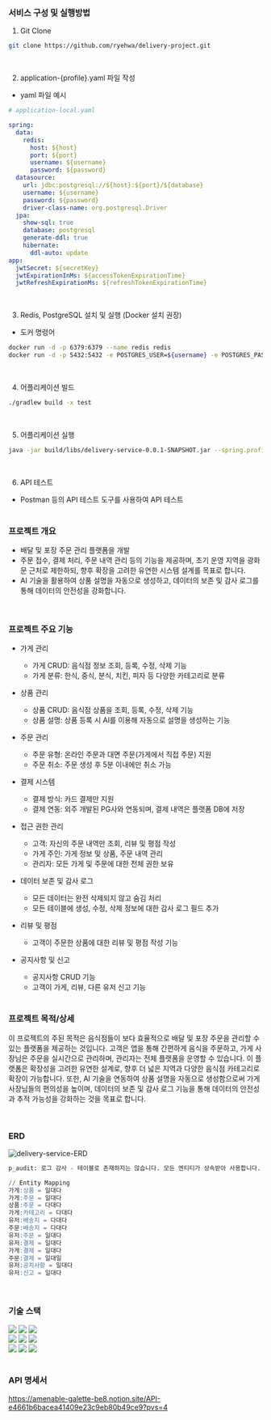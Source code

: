 
### 서비스 구성 및 실행방법
1. Git Clone
```bash
git clone https://github.com/ryehwa/delivery-project.git
```
<br>

2. application-{profile}.yaml 파일 작성

- yaml 파일 예시
```yaml
# application-local.yaml

spring:
  data:
    redis:
      host: ${host}
      port: ${port}
      username: ${username}
      password: ${password}
  datasource:
    url: jdbc:postgresql://${host}:${port}/${database}
    username: ${username}
    password: ${password}
    driver-class-name: org.postgresql.Driver
  jpa:
    show-sql: true
    database: postgresql
    generate-ddl: true
    hibernate:
      ddl-auto: update
app:
  jwtSecret: ${secretKey}
  jwtExpirationInMs: ${accessTokenExpirationTime}
  jwtRefreshExpirationMs: ${refreshTokenExpirationTime}
```
<br>

3. Redis, PostgreSQL 설치 및 실행 (Docker 설치 권장)
- 도커 명령어
```bash
docker run -d -p 6379:6379 --name redis redis
docker run -d -p 5432:5432 -e POSTGRES_USER=${username} -e POSTGRES_PASSWORD=${password} -e POSTGRES_DB=${database} postgres
```
<br>

4. 어플리케이션 빌드
```bash
./gradlew build -x test
```
<br>

5. 어플리케이션 실행
```bash
java -jar build/libs/delivery-service-0.0.1-SNAPSHOT.jar --spring.profiles.active=local
```
<br>

6. API 테스트
- Postman 등의 API 테스트 도구를 사용하여 API 테스트
<br><br>

### 프로젝트 개요 
- 배달 및 포장 주문 관리 플랫폼을 개발
- 주문 접수, 결제 처리, 주문 내역 관리 등의 기능을 제공하며, 초기 운영 지역을 광화문 근처로 제한하되, 
향후 확장을 고려한 유연한 시스템 설계를 목표로 합니다.
- AI 기술을 활용하여 상품 설명을 자동으로 생성하고, 데이터의 보존 및 감사 로그를 통해 데이터의 안전성을 강화합니다.

<br>

### 프로젝트 주요 기능
- 가게 관리
  - 가게 CRUD: 음식점 정보 조회, 등록, 수정, 삭제 기능
  - 가게 분류: 한식, 중식, 분식, 치킨, 피자 등 다양한 카테고리로 분류
- 상품 관리
  - 상품 CRUD: 음식점 상품을 조회, 등록, 수정, 삭제 기능
  - 상품 설명: 상품 등록 시 AI를 이용해 자동으로 설명을 생성하는 기능
- 주문 관리
  - 주문 유형: 온라인 주문과 대면 주문(가게에서 직접 주문) 지원
  - 주문 취소: 주문 생성 후 5분 이내에만 취소 가능
- 결제 시스템
  - 결제 방식: 카드 결제만 지원
  - 결제 연동: 외주 개발된 PG사와 연동되며, 결제 내역은 플랫폼 DB에 저장
- 접근 권한 관리
  - 고객: 자신의 주문 내역만 조회, 리뷰 및 평점 작성
  - 가게 주인: 가게 정보 및 상품, 주문 내역 관리
  - 관리자: 모든 가게 및 주문에 대한 전체 권한 보유
- 데이터 보존 및 감사 로그
  - 모든 데이터는 완전 삭제되지 않고 숨김 처리
  - 모든 테이블에 생성, 수정, 삭제 정보에 대한 감사 로그 필드 추가
- 리뷰 및 평점
  - 고객이 주문한 상품에 대한 리뷰 및 평점 작성 기능
- 공지사항 및 신고
  - 공지사항 CRUD 기능
  - 고객이 가게, 리뷰, 다른 유저 신고 기능
  

  <br>
  

### 프로젝트 목적/상세
이 프로젝트의 주된 목적은 음식점들이 보다 효율적으로 배달 및 포장 주문을 관리할 수 있는 
플랫폼을 제공하는 것입니다. 고객은 앱을 통해 간편하게 음식을 주문하고, 가게 사장님은 주문을 실시간으로 관리하며, 
관리자는 전체 플랫폼을 운영할 수 있습니다. 이 플랫폼은 확장성을 고려한 유연한 설계로, 
향후 더 넓은 지역과 다양한 음식점 카테고리로 확장이 가능합니다. 또한, AI 기술을 연동하여 
상품 설명을 자동으로 생성함으로써 가게 사장님들의 편의성을 높이며, 데이터의 보존 및 감사 로그 기능을 통해 
데이터의 안전성과 추적 가능성을 강화하는 것을 목표로 합니다.

<br>

### ERD
![delivery-service-ERD](https://github.com/user-attachments/assets/c8b9f1f6-8f92-424a-8d48-93793c593378)

```sql
p_audit: 로그 감사 - 테이블로 존재하지는 않습니다. 모든 엔티티가 상속받아 사용합니다.

// Entity Mapping
가게:상품 = 일대다
가게:주문 = 일대다
상품:주문 = 다대다
가게:카테고리 = 다대다
유저:배송지 = 다대다
주문:배송지 = 다대다
유저:주문 = 일대다
유저:결제 = 일대다
가게:결제 = 일대다
주문:결제 = 일대일
유저:공지사항 = 일대다
유저:신고 = 일대다
```

<br>

### 기술 스택
<div style="width:50%">
  <img src="https://img.shields.io/badge/spring%20boot-6DB33F?style=for-the-badge&logo=springboot&logoColor=white"/>
  <img src="https://img.shields.io/badge/spring%20security-6DB33F?style=for-the-badge&logo=springsecurity&logoColor=white"/>
  <img src="https://img.shields.io/badge/spring%20data%20jpa-6DB33F?style=for-the-badge&logo=Spring Boot&logoColor=white"/>
  <br>
  <img src="https://img.shields.io/badge/postgresql-4169E1?style=for-the-badge&logo=postgresql&logoColor=white">
  <img src="https://img.shields.io/badge/redis-FF4438?style=for-the-badge&logo=redis&logoColor=white">
  <img src="https://img.shields.io/badge/json%20web%20tokens-323330?style=for-the-badge&logo=json-web-tokens&logoColor=pink"/>
  <br>
  <img src="https://img.shields.io/badge/docker-2496ED?style=for-the-badge&logo=docker&logoColor=white">
  <img src="https://img.shields.io/badge/AWS-232F3E?style=for-the-badge&logo=amazonwebservices&logoColor=white">
  <img src="https://img.shields.io/badge/GCP-4285F4?style=for-the-badge&logo=googlecloud&logoColor=white">
</div>

<br>

### API 명세서
https://amenable-galette-be8.notion.site/API-e4661b6bacea41409e23c9eb80b49ce9?pvs=4
